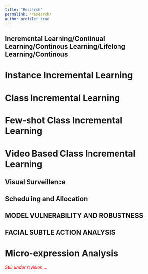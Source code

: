 ```yaml
---
title: "Research"
permalink: /research/
author_profile: true
---
```

## Incremental Learning/Continual Learning/Continous Learning/Lifelong Learning/Continous

# Instance Incremental Learning

# Class Incremental Learning

# Few-shot Class Incremental Learning

# Video Based Class Incremental Learning


## Visual Surveillence

## Scheduling and Allocation

## MODEL VULNERABILITY AND ROBUSTNESS


## FACIAL SUBTLE ACTION ANALYSIS

# Micro-expression Analysis

<i><span style="color:red"> Still under revision....</span> </i> <br>

